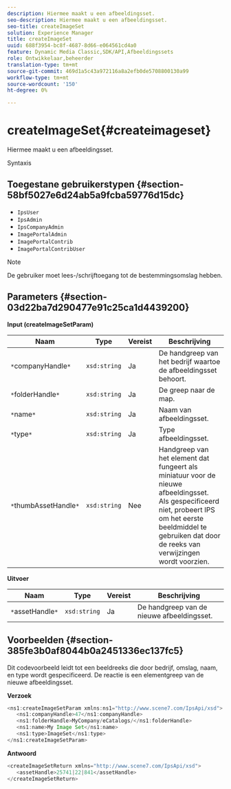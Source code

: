 ```yaml
---
description: Hiermee maakt u een afbeeldingsset.
seo-description: Hiermee maakt u een afbeeldingsset.
seo-title: createImageSet
solution: Experience Manager
title: createImageSet
uuid: 688f3954-bc8f-4687-8d66-e064561cd4a0
feature: Dynamic Media Classic,SDK/API,Afbeeldingssets
role: Ontwikkelaar,beheerder
translation-type: tm+mt
source-git-commit: 469d1a5c43a972116a8a2efb0de5708800130a99
workflow-type: tm+mt
source-wordcount: '150'
ht-degree: 0%

---
```



# createImageSet{#createimageset}

Hiermee maakt u een afbeeldingsset.

Syntaxis

## Toegestane gebruikerstypen {#section-58bf5027e6d24ab5a9fcba59776d15dc}

* `IpsUser`
* `IpsAdmin`
* `IpsCompanyAdmin`
* `ImagePortalAdmin`
* `ImagePortalContrib`
* `ImagePortalContribUser`

>[!NOTE]
>
>De gebruiker moet lees-/schrijftoegang tot de bestemmingsomslag hebben.

## Parameters {#section-03d22ba7d290477e91c25ca1d4439200}

**Input (createImageSetParam)**

| Naam | Type | Vereist | Beschrijving |
|---|---|---|---|
| `*`companyHandle`*` | `xsd:string` | Ja | De handgreep van het bedrijf waartoe de afbeeldingsset behoort. |
| `*`folderHandle`*` | `xsd:string` | Ja | De greep naar de map. |
| `*`name`*` | `xsd:string` | Ja | Naam van afbeeldingsset. |
| `*`type`*` | `xsd:string` | Ja | Type afbeeldingsset. |
| `*`thumbAssetHandle`*` | `xsd:string` | Nee | Handgreep van het element dat fungeert als miniatuur voor de nieuwe afbeeldingsset. Als gespecificeerd niet, probeert IPS om het eerste beeldmiddel te gebruiken dat door de reeks van verwijzingen wordt voorzien. |

**Uitvoer**

| Naam | Type | Vereist | Beschrijving |
|---|---|---|---|
| `*`assetHandle`*` | `xsd:string` | Ja | De handgreep van de nieuwe afbeeldingsset. |

## Voorbeelden {#section-385fe3b0af8044b0a2451336ec137fc5}

Dit codevoorbeeld leidt tot een beeldreeks die door bedrijf, omslag, naam, en type wordt gespecificeerd. De reactie is een elementgreep van de nieuwe afbeeldingsset.

**Verzoek**

```java
<ns1:createImageSetParam xmlns:ns1="http://www.scene7.com/IpsApi/xsd">
   <ns1:companyHandle>47</ns1:companyHandle>
   <ns1:folderHandle>MyCompany/eCatalogs/</ns1:folderHandle>
   <ns1:name>My Image Set</ns1:name>
   <ns1:type>ImageSet</ns1:type>
</ns1:createImageSetParam>
```

**Antwoord**

```java
<createImageSetReturn xmlns="http://www.scene7.com/IpsApi/xsd">
   <assetHandle>25741|22|841</assetHandle>
</createImageSetReturn>
```


